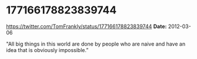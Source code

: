 # 177166178823839744
https://twitter.com/TomFrankly/status/177166178823839744
**Date:** 2012-03-06

"All big things in this world are done by people who are naive and have an idea that is obviously impossible.”
